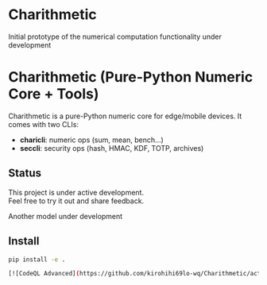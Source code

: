 # Charithmetic
Initial prototype of the numerical computation functionality under development

# Charithmetic (Pure-Python Numeric Core + Tools)

Charithmetic is a pure-Python numeric core for edge/mobile devices.
It comes with two CLIs:

- **charicli**: numeric ops (sum, mean, bench…)
- **seccli**: security ops (hash, HMAC, KDF, TOTP, archives)

## Status
This project is under active development.  
Feel free to try it out and share feedback.

Another model under development

## Install

```bash
pip install -e .

[![CodeQL Advanced](https://github.com/kirohihi69lo-wq/Charithmetic/actions/workflows/codeql.yml/badge.svg)](https://github.com/kirohihi69lo-wq/Charithmetic/actions/workflows/codeql.yml)
